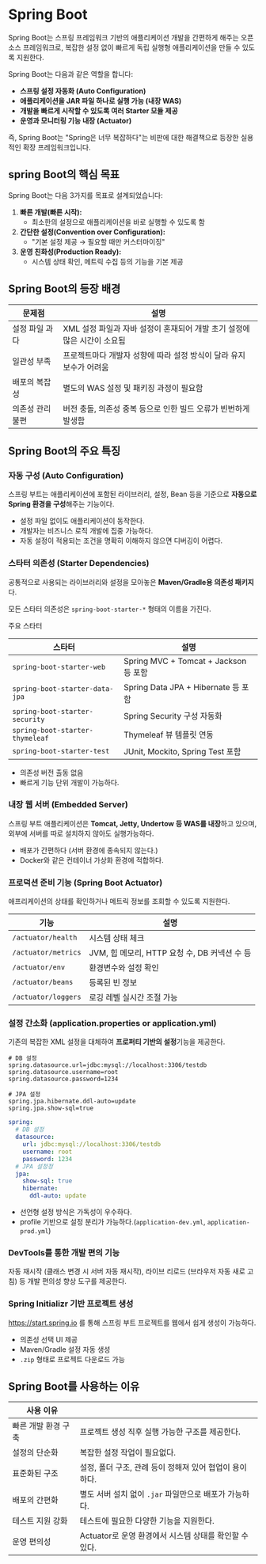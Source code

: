 # Spring Boot

Spring Boot는 스프링 프레임워크 기반의 애플리케이션 개발을 간편하게 해주는 오픈소스 프레임워크로, 복잡한 설정 없이 빠르게 독립 실행형 애플리케이션을 만들 수 있도록 지원한다.

Spring Boot는 다음과 같은 역할을 합니다:
- **스프링 설정 자동화 (Auto Configuration)**
- **애플리케이션을 JAR 파일 하나로 실행 가능 (내장 WAS)**
- **개발을 빠르게 시작할 수 있도록 여러 Starter 모듈 제공**
- **운영과 모니터링 기능 내장 (Actuator)**

즉, Spring Boot는 "Spring은 너무 복잡하다"는 비판에 대한 해결책으로 등장한 실용적인 확장 프레임워크입니다.

## spring Boot의 핵심 목표
Spring Boot는 다음 3가지를 목표로 설계되었습니다:

1. **빠른 개발(빠른 시작):**
    - 최소한의 설정으로 애플리케이션을 바로 실행할 수 있도록 함
2. **간단한 설정(Convention over Configuration):**
    - "기본 설정 제공 → 필요할 때만 커스터마이징"
3. **운영 친화성(Production Ready):**
    - 시스템 상태 확인, 메트릭 수집 등의 기능을 기본 제공

## Spring Boot의 등장 배경

| 문제점 | 설명 |
|---|---|
| 설정 파일 과다 | XML 설정 파일과 자바 설정이 혼재되어 개발 초기 설정에 많은 시간이 소요됨 |
| 일관성 부족 | 프로젝트마다 개발자 성향에 따라 설정 방식이 달라 유지 보수가 어려움 |
| 배포의 복잡성 | 별도의 WAS 설정 및 패키징 과정이 필요함 |
| 의존성 관리 불편 | 버전 충돌, 의존성 중복 등으로 인한 빌드 오류가 빈번하게 발생함 |

## Spring Boot의 주요 특징

### 자동 구성 (Auto Configuration)

스프링 부트는 애플리케이션에 포함된 라이브러리, 설정, Bean 등을 기준으로 **자동으로 Spring 환경을 구성**해주는 기능이다.

- 설정 파일 없이도 애플리케이션이 동작한다.
- 개발자는 비즈니스 로직 개발에 집중 가능하다.
- 자동 설정이 적용되는 조건을 명확히 이해하지 않으면 디버깅이 어렵다.

### 스타터 의존성 (Starter Dependencies)

공통적으로 사용되는 라이브러리와 설정을 모아놓은 **Maven/Gradle용 의존성 패키지**다.

모든 스타터 의존성은 `spring-boot-starter-*` 형태의 이름을 가진다.

주요 스타터

| 스타터 | 설명 |
|---|---|
| `spring-boot-starter-web` | Spring MVC + Tomcat + Jackson 등 포함 |
| `spring-boot-starter-data-jpa` | Spring Data JPA + Hibernate 등 포함 |
| `spring-boot-starter-security` | Spring Security 구성 자동화 |
| `spring-boot-starter-thymeleaf` | Thymeleaf 뷰 템플릿 연동 |
| `spring-boot-starter-test` | JUnit, Mockito, Spring Test 포함 |

- 의존성 버전 출동 없음
- 빠르게 기능 단위 개발이 가능하다.

### 내장 웹 서버 (Embedded Server)

스프링 부트 애플리케이션은 **Tomcat, Jetty, Undertow 등 WAS를 내장**하고 있으며, 외부에 서버를 따로 설치하지 않아도 실행가능하다.

- 배포가 간편하다 (서버 환경에 종속되지 않는다.)
- Docker와 같은 컨테이너 가상화 환경에 적합하다.

### 프로덕션 준비 기능 (Spring Boot Actuator)

애프리케이션의 상태를 확인하거나 메트릭 정보를 조회할 수 있도록 지원한다.

| 기능 | 설명 |
|---|---|
| `/actuator/health` | 시스템 상태 체크 |
| `/actuator/metrics` | JVM, 힙 메모리, HTTP 요청 수, DB 커넥션 수 등|
| `/actuator/env` | 환경변수와 설정 확인 |
| `/actuator/beans` | 등록된 빈 정보 |
| `/actuator/loggers` | 로깅 레벨 실시간 조절 가능 |

### 설정 간소화 (application.properties or application.yml)

기존의 복잡한 XML 설정을 대체하여 **프로퍼티 기반의 설정**기능을 제공한다.

```properties
# DB 설정
spring.datasource.url=jdbc:mysql://localhost:3306/testdb
spring.datasource.username=root
spring.datasource.password=1234

# JPA 설정
spring.jpa.hibernate.ddl-auto=update
spring.jpa.show-sql=true
```

```yml
spring:
  # DB 설정
  datasource:
    url: jdbc:mysql://localhost:3306/testdb
    username: root
    password: 1234
  # JPA 설정정
  jpa:
    show-sql: true
    hibernate:
      ddl-auto: update
```

- 선언형 설정 방식은 가독성이 우수하다.
- profile 기반으로 설정 분리가 가능하다.(`application-dev.yml`, `application-prod.yml`)

### DevTools를 통한 개발 편의 기능

자동 재시작 (클래스 변경 시 서버 자동 재시작), 라이브 리로드 (브라우저 자동 새로 고침) 등 개발 편의성 향상 도구를  제공한다.

### Spring Initializr 기반 프로젝트 생성

https://start.spring.io 를 통해 스프링 부트 프로젝트를 웹에서 쉽게 생성이 가능하다.

- 의존성 선택 UI 제공
- Maven/Gradle 설정 자동 생성
- `.zip` 형태로 프로젝트 다운로드 가능

## Spring Boot를 사용하는 이유

| 사용 이유 ||
|---|---|
| 빠른 개발 환경 구축 | 프로젝트 생성 직후 실행 가능한 구조를 제공한다. |
| 설정의 단순화 | 복잡한 설정 작업이 필요없다. |
| 표준화된 구조 | 설정, 폴더 구조, 관례 등이 정해져 있어 협업이 용이하다. |
| 배포의 간편화 | 별도 서버 설치 없이 `.jar` 파일만으로 배포가 가능하다. |
| 테스트 지원 강화 | 테스트에 필요한 다양한 기능을 지원한다. |
| 운영 편의성 | Actuator로 운영 환경에서 시스템 상태를 확인할 수 있다. |